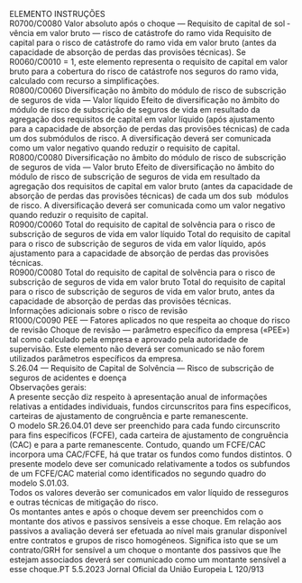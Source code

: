  
ELEMENTO  INSTRUÇÕES  
R0700/C0080  Valor absoluto após o choque 
— Requisito de capital de sol ­
vência em valor bruto — risco 
de catástrofe do ramo vida  Requisito de capital para o risco de catástrofe do ramo vida em valor bruto (antes 
da capacidade de absorção de perdas das provisões técnicas). 
Se R0060/C0010 = 1, este elemento representa o requisito de capital em valor 
bruto para a cobertura do risco de catástrofe nos seguros do ramo vida, calculado 
com recurso a simplificações.  
R0800/C0060  Diversificação no âmbito do 
módulo de risco de subscrição 
de seguros de vida — Valor 
líquido  Efeito de diversificação no âmbito do módulo de risco de subscrição de seguros de 
vida em resultado da agregação dos requisitos de capital em valor líquido (após 
ajustamento para a capacidade de absorção de perdas das provisões técnicas) de 
cada um dos submódulos de risco. 
A diversificação deverá ser comunicada como um valor negativo quando reduzir o 
requisito de capital.  
R0800/C0080  Diversificação no âmbito do 
módulo de risco de subscrição 
de seguros de vida — Valor 
bruto  Efeito de diversificação no âmbito do módulo de risco de subscrição de seguros de 
vida em resultado da agregação dos requisitos de capital em valor bruto (antes da 
capacidade de absorção de perdas das provisões técnicas) de cada um dos sub ­
módulos de risco. 
A diversificação deverá ser comunicada como um valor negativo quando reduzir o 
requisito de capital.  
R0900/C0060  Total do requisito de capital de 
solvência para o risco de 
subscrição de seguros de vida 
em valor líquido  Total do requisito de capital para o risco de subscrição de seguros de vida em 
valor líquido, após ajustamento para a capacidade de absorção de perdas das 
provisões técnicas.  
R0900/C0080  Total do requisito de capital de 
solvência para o risco de 
subscrição de seguros de vida 
em valor bruto  Total do requisito de capital para o risco de subscrição de seguros de vida em 
valor bruto, antes da capacidade de absorção de perdas das provisões técnicas.  
Informações adicionais sobre o risco de revisão  
R1000/C0090  PEE — Fatores aplicados no 
que respeita ao choque do 
risco de revisão  Choque de revisão — parâmetro específico da empresa («PEE») tal como calculado 
pela empresa e aprovado pela autoridade de supervisão. 
Este elemento não deverá ser comunicado se não forem utilizados parâmetros 
específicos da empresa.  
S.26.04 — Requisito de Capital de Solvência — Risco de subscrição de seguros de acidentes e doença  
Observações gerais:  
A presente secção diz respeito à apresentação anual de informações relativas a entidades individuais, fundos circunscritos 
para fins específicos, carteiras de ajustamento de congruência e parte remanescente.  
O modelo SR.26.04.01 deve ser preenchido para cada fundo circunscrito para fins específicos (FCFE), cada carteira de 
ajustamento de congruência (CAC) e para a parte remanescente. Contudo, quando um FCFE/CAC incorpora uma 
CAC/FCFE, há que tratar os fundos como fundos distintos. O presente modelo deve ser comunicado relativamente a 
todos os subfundos de um FCFE/CAC material como identificados no segundo quadro do modelo S.01.03.  
Todos os valores deverão ser comunicados em valor líquido de resseguros e outras técnicas de mitigação do risco.  
Os montantes antes e após o choque devem ser preenchidos com o montante dos ativos e passivos sensíveis a esse 
choque. Em relação aos passivos a avaliação deverá ser efetuada ao nível mais granular disponível entre contratos e 
grupos de risco homogéneos. Significa isto que se um contrato/GRH for sensível a um choque o montante dos passivos 
que lhe estejam associados deverá ser comunicado como um montante sensível a esse choque.PT  5.5.2023 Jornal Oficial da União Europeia L 120/913